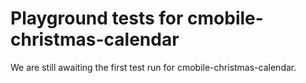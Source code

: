 # Playground tests for cmobile-christmas-calendar
We are still awaiting the first test run for cmobile-christmas-calendar.
